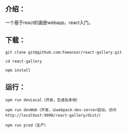 ## 介绍：
一个基于react的画册webapp，react入门。

## 下载：
```
git clone git@github.com:Femonzor/react-gallery.git

cd react-gallery

npm install
```

## 运行：
```
npm run devLocal（开发，生成在本地）

npm run devWeb（开发，以webpack-dev-server启动，访问http://localhost:9990/react-gallery/dist/）

npm run prod（生产）
```